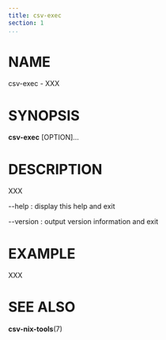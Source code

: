 ```yaml
---
title: csv-exec
section: 1
...
```


# NAME #

csv-exec - XXX

# SYNOPSIS #

**csv-exec** [OPTION]...

# DESCRIPTION #

XXX

--help
:   display this help and exit

--version
:   output version information and exit

# EXAMPLE #

XXX

# SEE ALSO #

**csv-nix-tools**(7)
